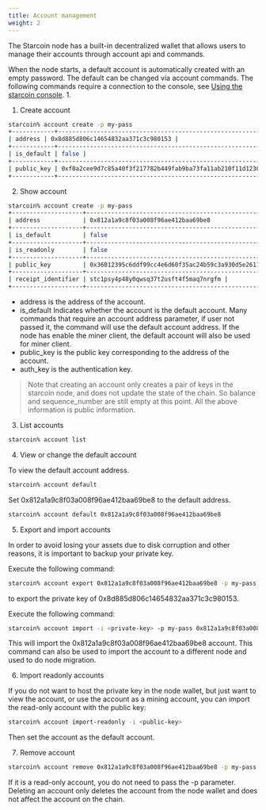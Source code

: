 ```yaml
---
title: Account management
weight: 2
---
```


The Starcoin node has a built-in decentralized wallet that allows users to manage their accounts through account api and commands.

<!--more-->

When the node starts, a default account is automatically created with an empty password. The default can be changed via account commands. The following commands require a connection to the console, see [Using the starcoin console](../console). 1.


1. Create account 

```bash
starcoin% account create -p my-pass
+------------+--------------------------------------------------------------------+
| address | 0x8d885d806c14654832aa371c3c980153 |
+------------+--------------------------------------------------------------------+
| is_default | false |
+------------+--------------------------------------------------------------------+
| public_key | 0xf0a2cee9d7c85a40f3f217782b449fab9ba73fa11ab210f11d12305fdf57b908 |
+------------+--------------------------------------------------------------------+

```

2. Show account 

```bash
starcoin% account create -p my-pass
+--------------------+------------------------------------------------------------------------------------------+
| address            | 0x812a1a9c8f03a008f96ae412baa69be8                                                       |
+--------------------+------------------------------------------------------------------------------------------+
| is_default         | false                                                                                    |
+--------------------+------------------------------------------------------------------------------------------+
| is_readonly        | false                                                                                    |
+--------------------+------------------------------------------------------------------------------------------+
| public_key         | 0x36012395c6ddf99cc4e6d60f35ac24b59c3a930d5e2611ac39d8bdfac2bfecf4                       |
+--------------------+------------------------------------------------------------------------------------------+
| receipt_identifier | stc1psy4p48y0qwsq37t2usft4f5maq7nrgfm |
+--------------------+------------------------------------------------------------------------------------------+
```

- address is the address of the account.
- is_default Indicates whether the account is the default account. Many commands that require an account address parameter, if user not passed it, the command will use the default account address. If the node has enable the miner client, the default account will also be used for miner client.
- public_key is the public key corresponding to the address of the account.
- auth_key is the authentication key.

> Note that creating an account only creates a pair of keys in the starcoin node, and does not update the state of the chain. So balance and sequence_number are still empty at this point. All the above information is public information. 


3. List accounts

```bash
starcoin% account list
```

4. View or change the default account 

To view the default account address.

```bash
starcoin% account default
```
Set 0x812a1a9c8f03a008f96ae412baa69be8 to the default address.
```bash
starcoin% account default 0x812a1a9c8f03a008f96ae412baa69be8
```

5. Export and import accounts

In order to avoid losing your assets due to disk corruption and other reasons, it is important to backup your private key.

Execute the following command: 
```bash
starcoin% account export 0x812a1a9c8f03a008f96ae412baa69be8 -p my-pass
```
to export the private key of 0x8d885d806c14654832aa371c3c980153.

Execute the following command:

```bash
starcoin% account import -i <private-key> -p my-pass 0x812a1a9c8f03a008f96ae412baa69be8
```

This will import the 0x812a1a9c8f03a008f96ae412baa69be8 account. This command can also be used to import the account to a different node and used to do node migration.

6. Import readonly accounts


If you do not want to host the private key in the node wallet, but just want to view the account, or use the account as a mining account, you can import the read-only account with the public key:

```bash
starcoin% account import-readonly -i <public-key>  
```

Then set the account as the default account.


7. Remove account

```bash
starcoin% account remove 0x812a1a9c8f03a008f96ae412baa69be8 -p my-pass
```

If it is a read-only account, you do not need to pass the -p parameter. Deleting an account only deletes the account from the node wallet and does not affect the account on the chain.